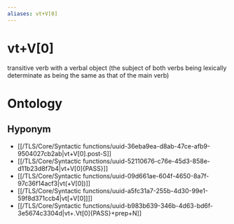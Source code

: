 ```yaml
---
aliases: vt+V[0]
---
```

# vt+V[0]

transitive verb with a verbal object (the subject of both verbs being lexically determinate as being the same as that of the main verb)
> 
# Ontology

## Hyponym
- [[/TLS/Core/Syntactic functions/uuid-36eba9ea-d8ab-47ce-afb9-9504027cb2ab|vt+V[0].post-S]]
- [[/TLS/Core/Syntactic functions/uuid-52110676-c76e-45d3-858e-d11b23d8f7b4|vt+V[0]{PASS}]]
- [[/TLS/Core/Syntactic functions/uuid-09d661ae-604f-4650-8a7f-97c36f14acf3|vt(+V[0])]]
- [[/TLS/Core/Syntactic functions/uuid-a5fc31a7-255b-4d30-99e1-59f8d371ccb4|vt[+V[0]]]]
- [[/TLS/Core/Syntactic functions/uuid-b983b639-346b-4d63-bd6f-3e5674c3304d|vt+.Vt[0]{PASS}+prep+N]]